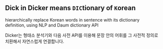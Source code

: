 ## Dick in Dicker means `DIC`tionary of `K`orean 
hierarchically replace Korean words in sentence with its dictionary definition, using NLP and Daum dictionary API

Dicker는 형태소 분석기와 다음 사전 API를 이용해 문장 안의 어휘를 그 사전적 정의로 치환해서 자연스럽게 연결합니다.
